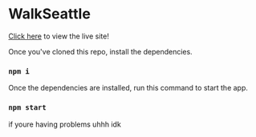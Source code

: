 # WalkSeattle

[Click here](https://walk-seattle.vercel.app/) to view the live site!

Once you've cloned this repo, install the dependencies.

### `npm i`

Once the dependencies are installed, run this command to start the app.

### `npm start`

if youre having problems uhhh idk
